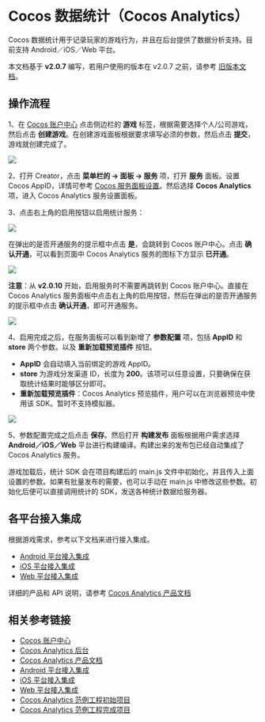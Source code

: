 # Cocos 数据统计（Cocos Analytics）

Cocos 数据统计用于记录玩家的游戏行为，并且在后台提供了数据分析支持。目前支持 Android／iOS／Web 平台。

本文档基于 **v2.0.7** 编写，若用户使用的版本在 v2.0.7 之前，请参考 [旧版本文档](https://github.com/cocos-creator/creator-docs/blob/3e87b0f25c73e74acdc316c141971c592fc8f982/zh/sdk/cocos-analytics.md)。

## 操作流程

1、在 [Cocos 账户中心](https://auth.cocos.com/#/) 点击侧边栏的 **游戏** 标签，根据需要选择个人/公司游戏，然后点击 **创建游戏**。在创建游戏面板根据要求填写必须的参数，然后点击 **提交**，游戏就创建完成了。

![](cocos-analytics/game.png)

2、打开 Creator，点击 **菜单栏的 -> 面板 -> 服务** 项，打开 **服务** 面板。设置 Cocos AppID，详情可参考 [Cocos 服务面板设置](cocos-services.md)。然后选择 **Cocos Analytics** 项，进入 Cocos Analytics 服务设置面板。

3、点击右上角的启用按钮以启用统计服务：

![](cocos-analytics/enable_analytics.png)

在弹出的是否开通服务的提示框中点击 **是**，会跳转到 Cocos 账户中心。点击 **确认开通**，可以看到页面中 Cocos Analytics 服务的图标下方显示 **已开通**。

![](cocos-analytics/analytics_service.png)

**注意**：从 **v2.0.10** 开始，启用服务时不需要再跳转到 Cocos 账户中心。直接在 Cocos Analytics 服务面板中点击右上角的启用按钮，然后在弹出的是否开通服务的提示框中点击 **确认开通**，即可开通服务。

![](cocos-analytics/enadle_analytics2.png)

4、启用完成之后，在服务面板可以看到新增了 **参数配置** 项，包括 **AppID** 和 **store** 两个参数。以及 **重新加载预览插件** 按钮。

- **AppID** 会自动填入当前绑定的游戏 AppID。
- **store** 为游戏分发渠道 ID，长度为 **200**。该项可以任意设置，只要确保在获取统计结果时能够区分即可。
- **重新加载预览插件**：Cocos Analytics 预览插件，用户可以在浏览器预览中使用该 SDK。暂时不支持模拟器。

![](cocos-analytics/analytics_properties.png)

5、参数配置完成之后点击 **保存**。然后打开 **构建发布** 面板根据用户需求选择 **Android／iOS／Web** 平台进行构建编译。构建出来的发布包已经自动集成了 Cocos Analytics 服务。

游戏加载后，统计 SDK 会在项目构建后的 main.js 文件中初始化，并且传入上面设置的参数。如果有批量发布的需要，也可以手动在 main.js 中修改这些参数。初始化后便可以直接调用统计的 SDK，发送各种统计数据给服务器。

## 各平台接入集成

根据游戏需求，参考以下文档来进行接入集成。  

- [Android 平台接入集成](https://n-analytics.cocos.com/docs/android/index.html)
- [iOS 平台接入集成](https://n-analytics.cocos.com/docs/ios/index.html)
- [Web 平台接入集成](https://n-analytics.cocos.com/docs/h5/index.html)

详细的产品和 API 说明，请参考 [Cocos Analytics 产品文档](https://n-analytics.cocos.com/docs/)

## 相关参考链接

- [Cocos 账户中心](https://auth.cocos.com/#/)
- [Cocos Analytics 后台](https://n-analytics.cocos.com/#/)
- [Cocos Analytics 产品文档](https://n-analytics.cocos.com/docs/)
- [Android 平台接入集成](https://n-analytics.cocos.com/docs/android/index.html)
- [iOS 平台接入集成](https://n-analytics.cocos.com/docs/ios/index.html)
- [Web 平台接入集成](https://n-analytics.cocos.com/docs/h5/index.html)
- [Cocos Analytics 范例工程初始项目](https://github.com/cocos/cocos-example-dark-slash)
- [Cocos Analytics 范例工程完成项目](https://github.com/cocos/cocos-example-dark-slash/tree/analytics)

